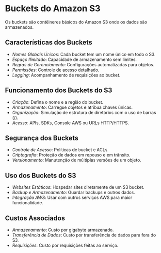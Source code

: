 # Buckets do Amazon S3

Os buckets são contêineres básicos do Amazon S3 onde os dados são armazenados.

## Características dos Buckets

- *Nomes Globais Únicos*: Cada bucket tem um nome único em todo o S3.
- *Espaço Ilimitado*: Capacidade de armazenamento sem limites.
- *Regras de Gerenciamento*: Configurações automatizadas para objetos.
- *Permissões*: Controle de acesso detalhado.
- *Logging*: Acompanhamento de requisições ao bucket.

## Funcionamento dos Buckets do S3

- *Criação*: Defina o nome e a região do bucket.
- *Armazenamento*: Carregue objetos e atribua chaves únicas.
- *Organização*: Simulação de estrutura de diretórios com o uso de barras (/).
- *Acesso*: APIs, SDKs, Console AWS ou URLs HTTP/HTTPS.

## Segurança dos Buckets

- *Controle de Acesso*: Políticas de bucket e ACLs.
- *Criptografia*: Proteção de dados em repouso e em trânsito.
- *Versionamento*: Manutenção de múltiplas versões de um objeto.

## Uso dos Buckets do S3

- *Websites Estáticos*: Hospedar sites diretamente de um S3 bucket.
- *Backup e Armazenamento*: Guardar backups e outros dados.
- *Integração AWS*: Usar com outros serviços AWS para maior funcionalidade.

## Custos Associados

- *Armazenamento*: Custo por gigabyte armazenado.
- *Transferência de Dados*: Custo por transferência de dados para fora do S3.
- *Requisições*: Custo por requisições feitas ao serviço.
